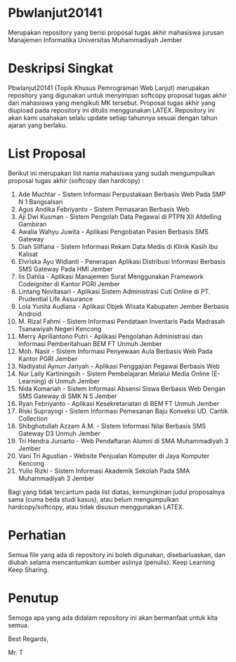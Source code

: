 # Pbwlanjut20141
Merupakan repository yang berisi proposal tugas akhir mahasiswa jurusan Manajemen Informatika Universitas Muhammadiyah Jember

# Deskripsi Singkat
Pbwlanjut20141 (Topik Khusus Pemrograman Web Lanjut) merupakan repository yang digunakan untuk menyimpan softcopy proposal tugas akhir dari mahasiswa yang mengikuti MK tersebut. Proposal tugas akhir yang diupload pada repository ini ditulis menggunakan LATEX. Repository ini akan kami usahakan selalu update setiap tahunnya sesuai dengan tahun ajaran yang berlaku. 

# List Proposal 
Berikut ini merupakan list nama mahasiswa yang sudah mengumpulkan proposal tugas akhir (softcopy dan hardcopy) :

1. Ade Muchtar - Sistem Informasi Perpustakaan Berbasis Web Pada SMP N 1 Bangsalsari
2. Agus Andika Febriyanto - Sistem Pemasaran Berbasis Web
3. Aji Dwi Kusman - Sistem Pengolah Data Pegawai di PTPN XII Afdelling Gambiran
4. Awalia Wahyu Juwita - Aplikasi Pengobatan Pasien Berbasis SMS Gateway
5. Diah Silfiana - Sistem Informasi Rekam Data Medis di Klinik Kasih Ibu Kalisat
6. Elvriska Ayu Widianti - Penerapan Aplikasi Distribusi Informasi Berbasis SMS Gateway Pada HMI Jember
7. Iis Dahlia - Aplikasi Manajemen Surat Menggunakan Framework Codeigniter di Kantor PGRI Jember
8. Lintang Novitasari - Aplikasi Sistem Administrasi Cuti Online di PT. Prudential Life Assurance
9. Lola Yunita Audiana - Aplikasi Objek Wisata Kabupaten Jember Berbasis Android
10. M. Rizal Fahmi - Sistem Informasi Pendataan Inventaris Pada Madrasah Tsanawiyah Negeri Kencong
11. Merry Apriliantono Putri - Aplikasi Pengolahan Administrasi dan Informasi Pemberitahuan BEM FT Unmuh Jember
12. Moh. Nasir - Sistem Informasi Penyewaan Aula Berbasis Web Pada Kantor PGRI Jember
13. Nadiyatul Aynun Jariyah - Aplikasi Penggajian Pegawai Berbasis Web
14. Nur Laily Kartiningsih - Sistem Pembelajaran Melalui Media Online (E-Learning) di Unmuh Jember
15. Nida Komariah - Sistem Informasi Absensi Siswa Berbasis Web Dengan SMS Gateway di SMK N 5 Jember
16. Ryan Febriyanto - Aplikasi Kesekretariatan di BEM FT Unmuh Jember
17. Riski Suprayogi - Sistem Informasi Pemesanan Baju Konveksi UD. Cantik Collection
18. Shibghotullah Azzam A.M. - Sistem Informasi Nilai Berbasis SMS Gateway D3 Unmuh Jember
19. Tri Hendra Juniarto - Web Pendaftaran Alumni di SMA Muhammadiyah 3 Jember
20. Vani Tri Agustian - Website Penjualan Komputer di Jaya Komputer Kencong
21. Yulio Rizki - Sistem Informasi Akademik Sekolah Pada SMA Muhammadiyah 3 Jember

Bagi yang tidak tercantum pada list diatas, kemungkinan judul proposalnya sama (cuma beda studi kasus), atau belum mengumpulkan hardcopy/softcopy, atau tidak disusun menggunakan LATEX.


# Perhatian
Semua file yang ada di repository ini boleh digunakan, disebarluaskan, dan diubah selama mencantumkan sumber aslinya (penulis). 
Keep Learning Keep Sharing.


# Penutup

Semoga apa yang ada didalam repository ini akan bermanfaat untuk kita semua.




Best Regards,





Mr. T
